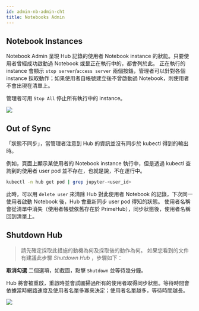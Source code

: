 ```yaml
---
id: admin-nb-admin-cht
title: Notebooks Admin
---
```



## Notebook Instances

Notebook Admin 呈現 Hub 記錄的使用者 Notebook instance 的狀能。只要使用者曾經成功啟動過 Notebook 或昰正在執行中的，都會列於此。 正在執行的 instance 會顯示 `stop server`/`access server` 兩個按鈕，管理者可以針對各個 instance 採取動作；如果使用者自帳號建立後不曾啟動過 Notebook，則使用者不會出現在清單上。

管理者可用 `Stop All` 停止所有執行中的 instance。

![](assets/nb-admin-list.png)

## Out of Sync

「狀態不同步」，當管理者注意到 Hub 的資訊並沒有同步於 kubectl 得到的輸出時。

例如，頁面上顯示某使用者的 Notebook instance 執行中，但是透過 kubectl 查詢到的使用者 user pod 並不存在，也就是說，不在運行中。

```bash
kubectl -n hub get pod | grep jupyter-<user_id>
```

此時，可以用 `delete user` 來清除 Hub 對此使用者 Notebook 的記錄，下次同一使用者啟動 Notebook 後，Hub 會重新同步 user pod 得知的狀態。 使用者名稱會從清單中消失（使用者帳號依舊存在於 PrimeHub），同步狀態後，使用者名稱回到清單上。

## Shutdown Hub

>請先確定採取此措施的動機為何及採取後的動作為何。
>如果您看到的文件有建議此步驟 *Shutdown Hub* ，步驟如下：

**取消勾選** 二個選項，如截圖，點擊 `Shutdown` 並等待幾分鐘。

Hub 將會被重啟，重啟時並會試圖掃過所有的使用者取得同步狀態。等待時間會依據當時網路速度及使用者名單多寡來決定；使用者名單越多，等待時間越長。

![](assets/nb-admin-shutdown.png)
